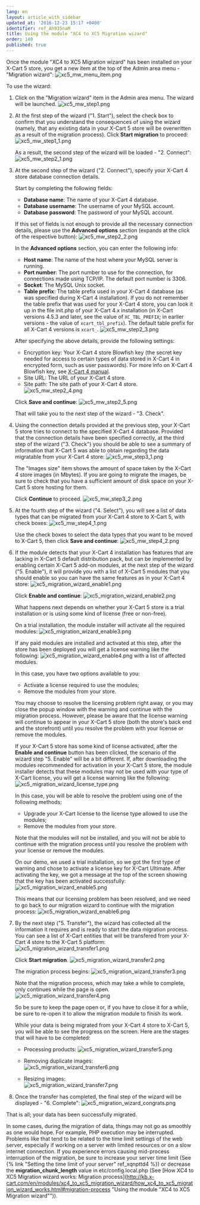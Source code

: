```yaml
---
lang: en
layout: article_with_sidebar
updated_at: '2016-12-23 15:17 +0400'
identifier: ref_Ah935naM
title: Using the module "XC4 to XC5 Migration wizard"
order: 140
published: true
---
```

Once the module "XC4 to XC5 Migration wizard" has been installed on your X-Cart 5 store, you get a new item at the top of the Admin area menu - "Migration wizard":
    ![xc5_mw_menu_item.png]({{site.baseurl}}/attachments/ref_Ah935naM/xc5_mw_menu_item.png)

To use the wizard:

1.  Click on the "Migration wizard" item in the Admin area menu. The wizard will be launched. 
    ![xc5_mw_step1.png]({{site.baseurl}}/attachments/ref_Ah935naM/xc5_mw_step1.png)

2.  At the first step of the wizard ("1. Start"), select the check box to confirm that you understand the consequences of using the wizard (namely, that any existing data in your X-Cart 5 store will be overwritten as a result of the migration process). Click **Start migration** to proceed:
    ![xc5_mw_step1_1.png]({{site.baseurl}}/attachments/ref_Ah935naM/xc5_mw_step1_1.png)

    As a result, the second step of the wizard will be loaded - "2. Connect":
    ![xc5_mw_step2_1.png]({{site.baseurl}}/attachments/ref_Ah935naM/xc5_mw_step2_1.png)

3.  At the second step of the wizard ("2. Connect"), specify your X-Cart 4 store database connection details. 

    Start by completing the following fields:
    
    *   **Database name**: The name of your X-Cart 4 database.
    *   **Database username**: The username of your MySQL account.
    *   **Database password**: The password of your MySQL account.
    
    If this set of fields is not enough to provide all the necessary connection details, please use the **Advanced options** section (expands at the click of the respective button): 
    ![xc5_mw_step2_2.png]({{site.baseurl}}/attachments/ref_Ah935naM/xc5_mw_step2_2.png)

    In the **Advanced options** section, you can enter the following info:
    
    *   **Host name**: The name of the host where your MySQL server is running.
    *   **Port number**: The port number to use for the connection, for connections made using TCP/IP. The default port number is 3306.
    *   **Socket**: The MySQL Unix socket.
    *   **Table prefix**: The table prefix used in your X-Cart 4 database (as was specified during X-Cart 4 installation). If you do not remember the table prefix that was used for your X-Cart 4 store, you can look it up in the file init.php of your X-Cart 4.x installation (in X-Cart versions 4.5.3 and later, see the value of `XC_TBL_PREFIX`; in earlier versions - the value of `xcart_tbl_prefix`). The default table prefix for all X-Cart 4 versions is `xcart_`.
    ![xc5_mw_step2_3.png]({{site.baseurl}}/attachments/ref_Ah935naM/xc5_mw_step2_3.png)

    After specifying the above details, provide the following settings:
    * Encryption key: Your X-Cart 4 store Blowfish key (the secret key needed for access to certain types of data stored in X-Cart 4 in encrypted form, such as user passwords). For more info on X-Cart 4 Blowfish key, see [X-Cart 4 manual](http://help.x-cart.com/index.php?title=X-Cart:Blowfish#Blowfish_key_based_encryption_method "X-Cart 4 manual").
    * Site URL: The URL of your X-Cart 4 store.
    * Site path: The site path of your X-Cart 4 store.
    ![xc5_mw_step2_4.png]({{site.baseurl}}/attachments/ref_Ah935naM/xc5_mw_step2_4.png)
    
    Click **Save and continue**:
    ![xc5_mw_step2_5.png]({{site.baseurl}}/attachments/ref_Ah935naM/xc5_mw_step2_5.png)

    That will take you to the next step of the wizard - "3. Check".

4.  Using the connection details provided at the previous step, your X-Cart 5 store tries to connect to the specified X-Cart 4 database. Provided that the connection details have been specified correctly, at the third step of the wizard ("3. Check") you should be able to see a summary of information that X-Cart 5 was able to obtain regarding the data migratable from your X-Cart 4 store:
     ![xc5_mw_step3_1.png]({{site.baseurl}}/attachments/ref_Ah935naM/xc5_mw_step3_1.png)
     
    The "Images size" item shows the amount of space taken by the X-Cart 4 store images (in Mbytes). If you are going to migrate the images, be sure to check that you have a sufficient amount of disk space on your X-Cart 5 store hosting for them.

    Click **Continue** to proceed.
    ![xc5_mw_step3_2.png]({{site.baseurl}}/attachments/ref_Ah935naM/xc5_mw_step3_2.png)
    
5.  At the fourth step of the wizard ("4. Select"), you will see a list of data types that can be migrated from your X-Cart 4 store to X-Cart 5, with check boxes:
    ![xc5_mw_step4_1.png]({{site.baseurl}}/attachments/ref_Ah935naM/xc5_mw_step4_1.png)

    Use the check boxes to select the data types that you want to be moved to X-Cart 5, then click **Save and continue**:
    ![xc5_mw_step4_2.png]({{site.baseurl}}/attachments/ref_Ah935naM/xc5_mw_step4_2.png)

6.  If the module detects that your X-Cart 4 installation has features that are lacking in X-Cart 5 default distribution pack, but can be implemented by enabling certain X-Cart 5 add-on modules, at the next step of the wizard ("5. Enable"), it will provide you with a list of X-Cart 5 modules that you should enable so you can have the same features as in your X-Cart 4 store:
    ![xc5_migration_wizard_enable1.png]({{site.baseurl}}/attachments/ref_Ah935naM/xc5_migration_wizard_enable1.png)

    Click **Enable and continue**:
    ![xc5_migration_wizard_enable2.png]({{site.baseurl}}/attachments/ref_Ah935naM/xc5_migration_wizard_enable2.png)

    What happens next depends on whether your X-Cart 5 store is a trial installation or is using some kind of license (free or non-free).
    
    On a trial installation, the module installer will activate all the required modules:
    ![xc5_migration_wizard_enable3.png]({{site.baseurl}}/attachments/ref_Ah935naM/xc5_migration_wizard_enable3.png)

    If any paid modules are installed and activated at this step, after the store has been deployed you will get a license warning like the following:
    ![xc5_migration_wizard_enable4.png]({{site.baseurl}}/attachments/ref_Ah935naM/xc5_migration_wizard_enable4.png)
    with a list of affected modules.

    In this case, you have two options available to you:
    
    *   Activate a license required to use the modules;
    *   Remove the modules from your store.
    
    You may choose to resolve the licensing problem right away, or you may close the popup window with the warning and continue with the migration process. However, please be aware that the license warning will continue to appear in your X-Cart 5 store (both the store's back end and the storefront) until you resolve the problem with your license or remove the modules. 
    
    If your X-Cart 5 store has some kind of license activated, after the **Enable and continue** button has been clicked, the scenario of the wizard step "5. Enable" will be a bit different. If, after downloading the modules recommended for activation in your X-Cart 5 store, the module installer detects that these modules may not be used with your type of X-Cart license, you will get a license warning like the following:
    ![xc5_migration_wizard_license_type.png]({{site.baseurl}}/attachments/ref_Ah935naM/xc5_migration_wizard_license_type.png)
    
    In this case, you will be able to resolve the problem using one of the following methods:
    
    *   Upgrade your X-Cart license to the license type allowed to use the modules;
    *   Remove the modules from your store.
    
    Note that the modules will not be installed, and you will not be able to continue with the migration process until you resolve the problem with your license or remove the modules.  
      
    On our demo, we used a trial installation, so we got the first type of warning and chose to activate a license key for X-Cart Ultimate. After activating the key, we got a message at the top of the screen showing that the key has been activated successfully:
    ![xc5_migration_wizard_enable5.png]({{site.baseurl}}/attachments/ref_Ah935naM/xc5_migration_wizard_enable5.png)
    
    This means that our licensing problem has been resolved, and we need to go back to our migration wizard to continue with the migration process:
    ![xc5_migration_wizard_enable6.png]({{site.baseurl}}/attachments/ref_Ah935naM/xc5_migration_wizard_enable6.png)
   
7.  By the next step ("5. Transfer"), the wizard has collected all the information it requires and is ready to start the data migration process. You can see a list of X-Cart entities that will be transfered from your X-Cart 4 store to the X-Cart 5 platform:
    ![xc5_migration_wizard_transfer1.png]({{site.baseurl}}/attachments/ref_Ah935naM/xc5_migration_wizard_transfer1.png)
    
    Click **Start migration**.
    ![xc5_migration_wizard_transfer2.png]({{site.baseurl}}/attachments/ref_Ah935naM/xc5_migration_wizard_transfer2.png)
    
    The migration process begins:
    ![xc5_migration_wizard_transfer3.png]({{site.baseurl}}/attachments/ref_Ah935naM/xc5_migration_wizard_transfer3.png)

    Note that the migration process, which may take a while to complete, only continues while the page is open. 
    ![xc5_migration_wizard_transfer4.png]({{site.baseurl}}/attachments/ref_Ah935naM/xc5_migration_wizard_transfer4.png)

    So be sure to keep the page open or, if you have to close it for a while, be sure to re-open it to allow the migration module to finish its work.
    
    While your data is being migrated from your X-Cart 4 store to X-Cart 5, you will be able to see the progress on the screen. Here are the stages that will have to be completed:
    
    *   Processing products: 
    ![xc5_migration_wizard_transfer5.png]({{site.baseurl}}/attachments/ref_Ah935naM/xc5_migration_wizard_transfer5.png)
    
    *   Removing duplicate images:    
    ![xc5_migration_wizard_transfer6.png]({{site.baseurl}}/attachments/ref_Ah935naM/xc5_migration_wizard_transfer6.png)

    *   Resizing images:    
    ![xc5_migration_wizard_transfer7.png]({{site.baseurl}}/attachments/ref_Ah935naM/xc5_migration_wizard_transfer7.png)

8. Once the transfer has completed, the final step of the wizard will be displayed - "6. Complete":
    ![xc5_migration_wizard_congrats.png]({{site.baseurl}}/attachments/ref_Ah935naM/xc5_migration_wizard_congrats.png)

That is all; your data has been successfully migrated.

In some cases, during the migration of data, things may not go as smoothly as one would hope. For example, PHP execution may be interrupted. Problems like that tend to be related to the time limit settings of the web server, especially if working on a server with limited resources or on a slow internet connection. If you experience errors causing mid-process interruption of the migration, be sure to increase your server time limit (See {% link "Setting the time limit of your server" ref_xqnpttd4 %}) or decrease the **migration_chunk_length** value in etc/config.local.php (See [How XC4 to XC5 Migration wizard works: Migration process](http://kb.x-cart.com/en/modules/xc4_to_xc5_migration_wizard/how_xc4_to_xc5_migration_wizard_works.html#migration-process "Using the module "XC4 to XC5 Migration wizard"")).
